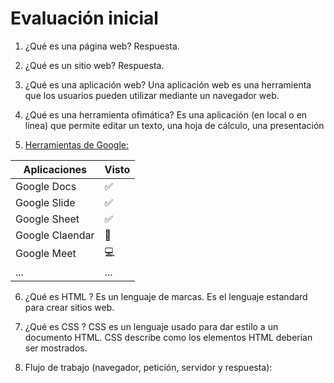 # Evaluación inicial
1. ¿Qué es una página web?
Respuesta.

2. ¿Qué es un sitio web?
Respuesta.

3. ¿Qué es una aplicación web?
Una aplicación web es una herramienta que los usuarios pueden utilizar mediante un navegador web.

4. ¿Qué es una herramienta ofimática?
Es una aplicación (en local o en linea) que permite editar un texto, una hoja de cálculo, una
presentación

5. [Herramientas de Google:](https://www.google.com/intl/es-419/chrome/browser-tools/)

 |Aplicaciones|Visto|
 |-----|-----|
 |Google Docs|:white_check_mark:|
 |Google Slide|:white_check_mark:|
 |Google Sheet|:white_check_mark:|
 |Google Claendar|:calendar:|
 |Google Meet|:computer:|
 |  ... | ...  |

6. ¿Qué es HTML ?
Es un lenguaje de marcas. Es el lenguaje estandard para crear sitios web.

7. ¿Qué es CSS ?
CSS es un lenguaje usado para dar estilo a un documento HTML. CSS describe como los
elementos HTML deberían ser mostrados.
8. Flujo de trabajo (navegador, petición, servidor y respuesta):
